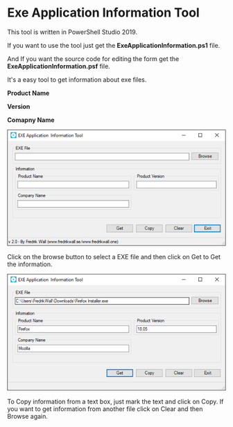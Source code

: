 # Exe Application Information Tool
This tool is written in PowerShell Studio 2019.

If you want to use the tool just get the **ExeApplicationInformation.ps1** file.

And If you want the source code for editing the form get the **ExeApplicationInformation.psf** file.

It's a easy tool to get information about exe files.

**Product Name**

**Version**

**Comapny Name**

![alt text](https://github.com/FredrikWall/PowerShell/blob/master/EXE%20Application%20Information%20Tool/exeappinfo1.PNG?raw=true)

Click on the browse button to select a EXE file and then click on Get to Get the information.

![alt text](https://github.com/FredrikWall/PowerShell/blob/master/EXE%20Application%20Information%20Tool/exeappinfo.PNG?raw=true)

To Copy information from a text box, just mark the text and click on Copy.
If you want to get information from another file click on Clear and then Browse again.


